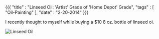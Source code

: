 {{{
    "title" : "Linseed Oil: 'Artist' Grade of 'Home Depot' Grade",
    "tags"  : [ "Oil-Painting" ],
    "date" : "2-20-2014"
}}}

I recently thought to myself while buying a $10 8 oz. bottle of linseed oi.

![Linseed Oil](../public/image/linseed.jpg)
